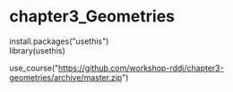 # chapter3_Geometries
install.packages("usethis")  
library(usethis)

use_course("https://github.com/workshop-rddj/chapter3-geometries/archive/master.zip")
